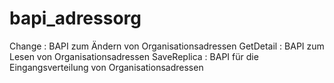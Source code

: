 # bapi_adressorg

Change : BAPI zum Ändern von Organisationsadressen
GetDetail : BAPI zum Lesen von Organisationsadressen
SaveReplica : BAPI für die Eingangsverteilung von Organisationsadressen
